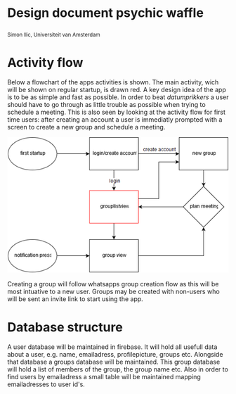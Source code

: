 # Design document psychic waffle
<sub>Simon Ilic, Universiteit van Amsterdam</sub>

# Activity flow
Below a flowchart of the apps activities is shown. The main activity, wich will be shown on regular startup, is drawn red. A key design idea of the app is to be as simple and fast as possible. In order to beat *datumprikkers* a user should have to go through as little trouble as possible when trying to schedule a meeting. This is also seen by looking at the activity flow for first time users: after creating an account a user is immediatly prompted with a screen to create a new group and schedule a meeting.

![activityflow](/doc/activityflow.png?raw=true "activity flow")

Creating a group will follow whatsapps group creation flow as this will be most intuative to a new user. Groups may be created with non-users who will be sent an invite link to start using the app.

# Database structure
A user database will be maintained in firebase. It will hold all usefull data about a user, e.g. name, emailadress, profilepicture, groups etc. Alongside that database a groups database will be maintained. This group database will hold a list of members of the group, the group name etc. Also in order to find users by emailadress a small table will be maintained mapping emailadresses to user id's.
